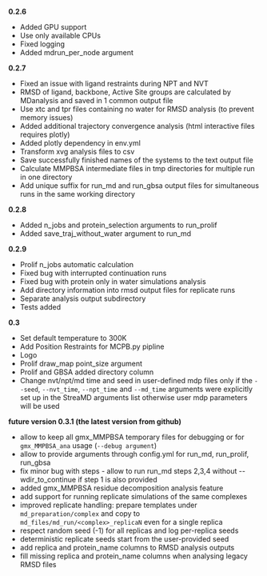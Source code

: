 **0.2.6**
- Added GPU support
- Use only available CPUs
- Fixed logging
- Added mdrun_per_node argument

**0.2.7**
- Fixed an issue with ligand restraints during NPT and NVT
- RMSD of ligand, backbone, Active Site groups are calculated by MDanalysis and saved in 1 common output file
- Use xtc and tpr files containing no water for RMSD analysis (to prevent memory issues)
- Added additional trajectory convergence analysis (html interactive files requires plotly)
- Added plotly dependency in env.yml
- Transform xvg analysis files to csv
- Save successfully finished names of the systems to the text output file
- Calculate MMPBSA intermediate files in tmp directories for multiple run in one directory
- Add unique suffix for run_md and run_gbsa output files for simultaneous runs in the same working directory

**0.2.8**
- Added n_jobs and protein_selection arguments to run_prolif
- Added save_traj_without_water argument to run_md

**0.2.9**
- Prolif n_jobs automatic calculation
- Fixed bug with interrupted continuation runs
- Fixed bug with protein only in water simulations analysis
- Add directory information into rmsd output files for replicate runs
- Separate analysis output subdirectory
- Tests added

**0.3**
- Set default temperature to 300K
- Add Position Restraints for MCPB.py pipline
- Logo
- Prolif draw_map point_size argument
- Prolif and GBSA added directory column
- Change nvt/npt/md time and seed in user-defined mdp files only if the `--seed`, `--nvt_time`, `--npt_time` and `--md_time` arguments were explicitly set up in the StreaMD arguments list otherwise user mdp parameters will be used

**future version 0.3.1 (the latest version from github)**
- allow to keep all gmx_MMPBSA temporary files for debugging or for `gmx_MMPBSA_ana` usage (`--debug argument`)
- allow to provide arguments through config.yml for run_md, run_prolif, run_gbsa
- fix minor bug with steps - allow to run run_md steps 2,3,4 without --wdir_to_continue if step 1 is also provided
- added gmx_MMPBSA residue decomposition analysis feature
- add support for running replicate simulations of the same complexes
- improved replicate handling: prepare templates under `md_preparation/complex` and copy to `md_files/md_run/<complex>_replicaN` even for a single replica
- respect random seed (-1) for all replicas and log per-replica seeds
- deterministic replicate seeds start from the user-provided seed
- add replica and protein_name columns to RMSD analysis outputs
- fill missing replica and protein_name columns when analysing legacy RMSD files
